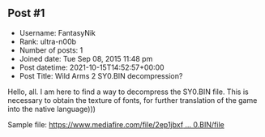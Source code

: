 ## Post #1
- Username: FantasyNik
- Rank: ultra-n00b
- Number of posts: 1
- Joined date: Tue Sep 08, 2015 11:48 pm
- Post datetime: 2021-10-15T14:52:57+00:00
- Post Title: Wild Arms 2 SY0.BIN decompression?

Hello, all. I am here to find a way to decompress the SY0.BIN file. This is necessary to obtain the texture of fonts, for further translation of the game into the native language)))

Sample file:
[https://www.mediafire.com/file/2ep1jbxf ... 0.BIN/file](https://www.mediafire.com/file/2ep1jbxfq69qa5u/SY0.BIN/file)
